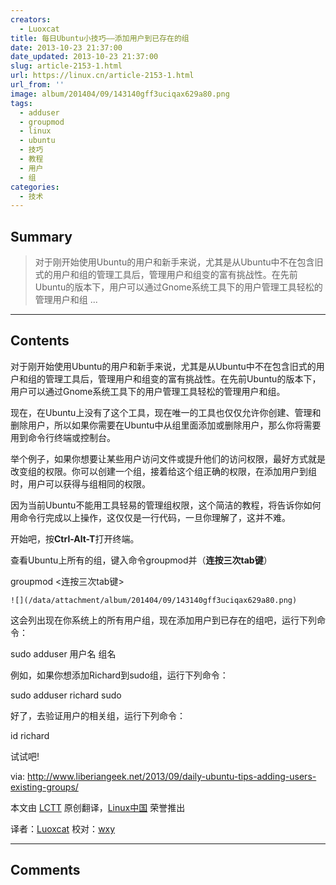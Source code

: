 ```yaml
---
creators:
  - Luoxcat
title: 每日Ubuntu小技巧——添加用户到已存在的组
date: 2013-10-23 21:37:00
date_updated: 2013-10-23 21:37:00
slug: article-2153-1.html
url: https://linux.cn/article-2153-1.html
url_from: ''
image: album/201404/09/143140gff3uciqax629a80.png
tags:
  - adduser
  - groupmod
  - linux
  - ubuntu
  - 技巧
  - 教程
  - 用户
  - 组
categories:
  - 技术
---
```


## Summary

> 对于刚开始使用Ubuntu的用户和新手来说，尤其是从Ubuntu中不在包含旧式的用户和组的管理工具后，管理用户和组变的富有挑战性。在先前Ubuntu的版本下，用户可以通过Gnome系统工具下的用户管理工具轻松的管理用户和组  ...

***

<!-- more -->

## Contents

对于刚开始使用Ubuntu的用户和新手来说，尤其是从Ubuntu中不在包含旧式的用户和组的管理工具后，管理用户和组变的富有挑战性。在先前Ubuntu的版本下，用户可以通过Gnome系统工具下的用户管理工具轻松的管理用户和组。

现在，在Ubuntu上没有了这个工具，现在唯一的工具也仅仅允许你创建、管理和删除用户，所以如果你需要在Ubuntu中从组里面添加或删除用户，那么你将需要用到命令行终端或控制台。

举个例子，如果你想要让某些用户访问文件或提升他们的访问权限，最好方式就是改变组的权限。你可以创建一个组，接着给这个组正确的权限，在添加用户到组时，用户可以获得与组相同的权限。

因为当前Ubuntu不能用工具轻易的管理组权限，这个简洁的教程，将告诉你如何用命令行完成以上操作，这仅仅是一行代码，一旦你理解了，这并不难。

开始吧，按**Ctrl-Alt-T**打开终端。

查看Ubuntu上所有的组，键入命令groupmod并（**连按三次tab键**）

groupmod <连按三次tab键>

 `![](/data/attachment/album/201404/09/143140gff3uciqax629a80.png)`

这会列出现在你系统上的所有用户组，现在添加用户到已存在的组吧，运行下列命令：

sudo adduser 用户名 组名

例如，如果你想添加Richard到sudo组，运行下列命令：

sudo adduser richard sudo

好了，去验证用户的相关组，运行下列命令：

id richard

试试吧!

 

via: <http://www.liberiangeek.net/2013/09/daily-ubuntu-tips-adding-users-existing-groups/>

本文由 [LCTT](https://github.com/LCTT/TranslateProject) 原创翻译，[Linux中国](https://linux.cn/) 荣誉推出

译者：[Luoxcat](https://github.com/Luoxcat) 校对：[wxy](https://github.com/wxy)

***

## Comments
